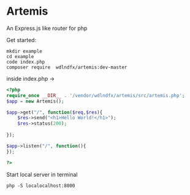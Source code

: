 # Artemis
An Express.js like router for php

Get started:

```shell
mkdir example
cd example
code index.php
composer require  wdlndfx/artemis:dev-master
```

inside index.php ->

```php
<?php
require_once __DIR__ . '/vendor/wdlndfx/artemis/src/artemis.php';
$app = new Artemis();

$app->get("/", function($req,$res){
    $res->send("<h1>Hello World!</h1>");
    $res->status(200);
      
});

$app->listen("/", function(){
});

?>
```
Start local server in terminal

```shell
php -S localocalhost:8000
```

